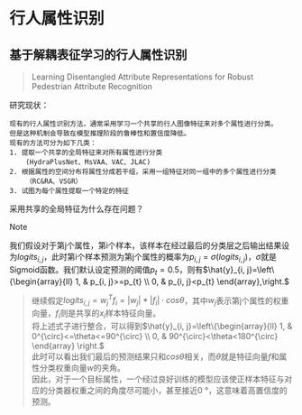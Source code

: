 # 行人属性识别

## 基于解耦表征学习的行人属性识别

> Learning Disentangled Attribute Representations for Robust Pedestrian Attribute Recognition

研究现状：

    现有的行人属性识别方法，通常采用学习一个共享的行人图像特征来对多个属性进行分类。
    但是这种机制会导致在模型推理阶段的鲁棒性和置信度降低。
    现有的方法可分为如下几类：
    1. 提取一个共享的全局特征来对所有属性进行分类
        (HydraPlusNet、MsVAA、VAC、JLAC)
    2. 根据属性的空间分布将属性分成若干组，采用一组特征对同一组中的多个属性进行分类
        （RC&RA、VSGR）
    3. 试图为每个属性提取一个特定的特征

采用共享的全局特征为什么存在问题？
>[!note]
我们假设对于第j个属性，第i个样本，该样本在经过最后的分类层之后输出结果设为$logits_{i,j}$，此时第i个样本预测为第j个属性的概率为$p_{i,j}=\sigma(logits_{i,j})$，$\sigma$就是Sigmoid函数。我们默认设定预测的阈值$p_t=0.5$，则有$\hat{y}_{i, j}=\left\{\begin{array}{ll}
1, & p_{i, j}>=p_{t} \\
0, & p_{i, j}<p_{t}
\end{array},\right.$
>
>继续假定$logits_{i,j}=w^T_jf_i=|w_j|*|f_i|·cos\theta$，其中$w_j$表示第j个属性的权重向量，$f_i$则是共享的$x_i$样本特征向量。<br> 将上述式子进行整合，可以得到$\hat{y}_{i, j}=\left\{\begin{array}{ll}
1, & 0^{\circ}<=\theta<=90^{\circ} \\
0, & 90^{\circ}<\theta<180^{\circ}
\end{array} \right.$ <br>此时可以看出我们最后的预测结果只和$cos\theta$相关，而$\theta$就是特征向量$f$和属性分类权重向量$w$的夹角。<br> 因此，对于一个目标属性，一个经过良好训练的模型应该使正样本特征与对应的分类器权重之间的角度尽可能小，甚至接近0 °，这意味着高置信度的预测。